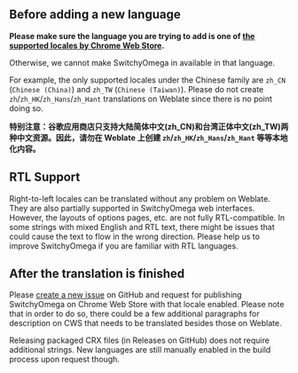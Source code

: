 Before adding a new language
----------------------------

**Please make sure the language you are trying to add is one of [the supported locales by Chrome Web Store](https://developer.chrome.com/webstore/i18n?csw=1#localeTable).**

Otherwise, we cannot make SwitchyOmega in available in that language.

For example, the only supported locales under the Chinese family are `zh_CN` (`Chinese (China)`) and `zh_TW` (`Chinese (Taiwan)`). Please do not create `zh`/`zh_HK`/`zh_Hans`/`zh_Hant` translations on Weblate since there is no point doing so.

**特别注意：谷歌应用商店只支持大陆简体中文(zh_CN)和台湾正体中文(zh_TW)两种中文资源。因此，请勿在 Weblate 上创建 `zh`/`zh_HK`/`zh_Hans`/`zh_Hant` 等等本地化内容。**

RTL Support
-----------

Right-to-left locales can be translated without any problem on Weblate. They are also partially supported in SwitchyOmega web interfaces. However, the layouts of options pages, etc. are not fully RTL-compatible. In some strings with mixed English and RTL text, there might be issues that could cause the text to flow in the wrong direction. Please help us to improve SwitchyOmega if you are familiar with RTL languages.

After the translation is finished
---------------------------------

Please [create a new issue](https://github.com/FelisCatus/SwitchyOmega/issues/new) on GitHub and request for publishing SwitchyOmega on Chrome Web Store with that locale enabled. Please note that in order to do so, there could be a few additional paragraphs for description on CWS that needs to be translated besides those on Weblate.

Releasing packaged CRX files (in Releases on GitHub) does not require additional strings. New languages are still manually enabled in the build process upon request though.